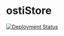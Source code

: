 # ostiStore
[![Deployment Status](https://github.com/lesjok/ostiStore/workflows/Continuous%20Deployment/badge.svg)](https://github.com/lesjok/ostiStore/actions)

